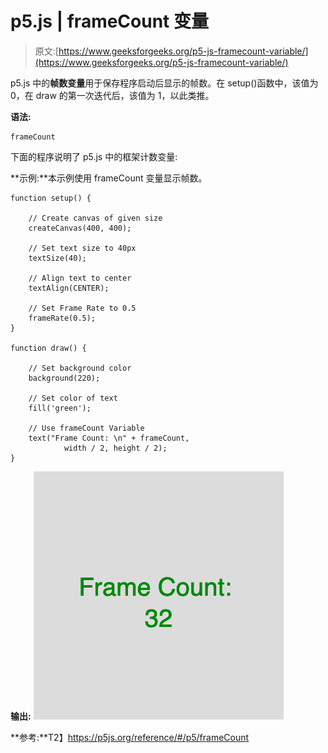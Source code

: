 # p5.js | frameCount 变量

> 原文:[https://www.geeksforgeeks.org/p5-js-framecount-variable/](https://www.geeksforgeeks.org/p5-js-framecount-variable/)

p5.js 中的**帧数变量**用于保存程序启动后显示的帧数。在 setup()函数中，该值为 0，在 draw 的第一次迭代后，该值为 1，以此类推。

**语法:**

```
frameCount
```

下面的程序说明了 p5.js 中的框架计数变量:

**示例:**本示例使用 frameCount 变量显示帧数。

```
function setup() {

    // Create canvas of given size
    createCanvas(400, 400);

    // Set text size to 40px
    textSize(40); 

    // Align text to center 
    textAlign(CENTER);

    // Set Frame Rate to 0.5  
    frameRate(0.5);
}

function draw() {

    // Set background color
    background(220);

    // Set color of text
    fill('green');

    // Use frameCount Variable
    text("Frame Count: \n" + frameCount, 
            width / 2, height / 2); 
}
```

**输出:**
![](img/fed6c2ad576827daa74d8c709b106b4c.png)

**参考:**T2】https://p5js.org/reference/#/p5/frameCount